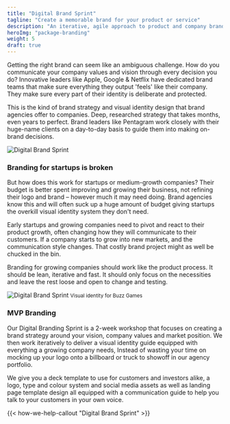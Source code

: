 ```yaml
---
title: "Digital Brand Sprint"
tagline: "Create a memorable brand for your product or service"
description: "An iterative, agile approach to product and company branding"
heroImg: "package-branding"
weight: 5
draft: true
---
```

Getting the right brand can seem like an ambiguous challenge. How do you communicate your company values and vision through every decision you do? Innovative leaders like Apple, Google & Netflix have dedicated brand teams that make sure everything they output 'feels' like their company. They make sure every part of their identity is deliberate and protected.

This is the kind of brand strategy and visual identity design that brand agencies offer to companies. Deep, researched strategy that takes months, even years to perfect. Brand leaders like Pentagram work closely with their huge-name clients on a day-to-day basis to guide them into making on-brand decisions.

<div class="full-width"><img class="lazyload" data-src="/images/Brand-Sprint.png" data-srcset="/images/Brand-Sprint@2x.png 800w" alt="Digital Brand Sprint" /></div>

### Branding for startups is broken

But how does this work for startups or medium-growth companies? Their budget is better spent improving and growing their business, not refining their logo and brand – however much it may need doing. Brand agencies know this and will often suck up a huge amount of budget giving startups the overkill visual identity system they don't need. 

Early startups and growing companies need to pivot and react to their product growth, often changing how they will communicate to their customers. If a company starts to grow into new markets, and the communication style changes. That costly brand project might as well be chucked in the bin. 

Branding for growing companies should work like the product process. It should be lean, iterative and fast. It should only focus on the necessities and leave the rest loose and open to change and testing.

<div class="full-width"><img class="lazyload" data-src="/images/Buzz-Games-Brand.png" data-srcset="/images/Buzz-Games-Brand@2x.png 800w" alt="Digital Brand Sprint" />
<small>Visual identity for Buzz Games</small>
</div>

### MVP Branding
Our Digital Branding Sprint is a 2-week workshop that focuses on creating a brand strategy around your vision, company values and market position. We then work iteratively to deliver a visual identity guide equipped with everything a growing company needs, Instead of wasting your time on mocking up your logo onto a billboard or truck to showoff in our agency portfolio. 

We give you a deck template to use for customers and investors alike, a logo, type and colour system and social media assets as well as landing page template design all equipped with a communication guide to help you talk to your customers in your own voice.

{{< how-we-help-callout "Digital Brand Sprint" >}}